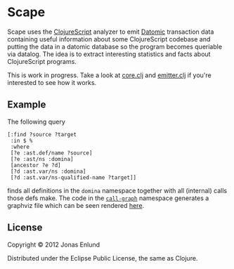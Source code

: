 # Scape

Scape uses the
[ClojureScript](https://github.com/clojure/clojurescript) analyzer to
emit [Datomic](http://datomic.com) transaction data containing useful
information about some ClojureScript codebase and putting the data in
a datomic database so the program becomes queriable via datalog. The
idea is to extract interesting statistics and facts about
ClojureScript programs.

This is work in progress. Take a look at
[core.clj](https://github.com/jonase/scape/blob/master/src/scape/core.clj)
and
[emitter.clj](https://github.com/jonase/scape/blob/master/src/scape/emitter.clj)
if you're interested to see how it works.

## Example

The following query

    [:find ?source ?target
     :in $ %
     :where
     [?e :ast.def/name ?source]
     [?e :ast/ns :domina]
     [ancestor ?e ?d]
     [?d :ast.var/ns :domina]
     [?d :ast.var/ns-qualified-name ?target]]

finds all definitions in the `domina` namespace together with all
(internal) calls those defs make. The code in the
[`call-graph`](https://github.com/jonase/scape/blob/master/src/scape/call_graph.clj)
namespace generates a graphviz file which can be seen rendered
[here](http://i.imgur.com/um0XO.png).

## License

Copyright © 2012 Jonas Enlund

Distributed under the Eclipse Public License, the same as Clojure.
